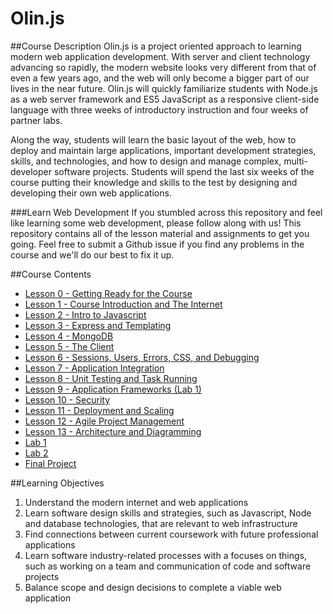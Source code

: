Olin.js
===

##Course Description
Olin.js is a project oriented approach to learning modern web application development. With server and client technology advancing so rapidly, the modern website looks very different from that of even a few years ago, and the web will only become a bigger part of our lives in the near future. Olin.js will quickly familiarize students with Node.js as a web server framework and ES5 JavaScript as a responsive client-side language with three weeks of introductory instruction and four weeks of partner labs.

Along the way, students will learn the basic layout of the web, how to deploy and maintain large applications, important development strategies, skills, and technologies, and how to design and manage complex, multi-developer software projects. Students will spend the last six weeks of the course putting their knowledge and skills to the test by designing and developing their own web applications.

###Learn Web Development
If you stumbled across this repository and feel like learning some web development, please follow along with us!
This repository contains all of the lesson material and assignments to get you going.
Feel free to submit a Github issue if you find any problems in the course and we'll do our best to fix it up.

##Course Contents
* [Lesson 0 - Getting Ready for the Course](./lessons/00-getting-ready)
* [Lesson 1 - Course Introduction and The Internet](./lessons/01-welcome-internet)
* [Lesson 2 - Intro to Javascript](./lessons/02-javascript)
* [Lesson 3 - Express and Templating](./lessons/03-express-templates)
* [Lesson 4 - MongoDB](./lessons/04-mongo)
* [Lesson 5 - The Client](./lessons/05-client-jquery-ajax)
* [Lesson 6 - Sessions, Users, Errors, CSS, and Debugging](./lessons/06-css-development-style)
* [Lesson 7 - Application Integration](./lessons/07-apis-debugging)
* [Lesson 8 - Unit Testing and Task Running](./lessons/08-tests-tasks)
* [Lesson 9 - Application Frameworks (Lab 1)](./lessons/09-clientside-frameworks)
* [Lesson 10 - Security](./lessons/10-security)
* [Lesson 11 - Deployment and Scaling](./lessons/11-deployment-scaling)
* [Lesson 12 - Agile Project Management](./lessons/12-agile)
* [Lesson 13 - Architecture and Diagramming](./lessons/13-designs-diagrams)
* [Lab 1](./lab1)
* [Lab 2](./lab2)
* [Final Project](./finalproject)


##Learning Objectives
1. Understand the modern internet and web applications
2. Learn software design skills and strategies, such as Javascript, Node and database technologies, that are relevant to web infrastructure
3. Find connections between current coursework with future professional applications
4. Learn software industry-related processes with a focuses on things, such as working on a team and communication of code and software projects
5. Balance scope and design decisions to complete a viable web application
